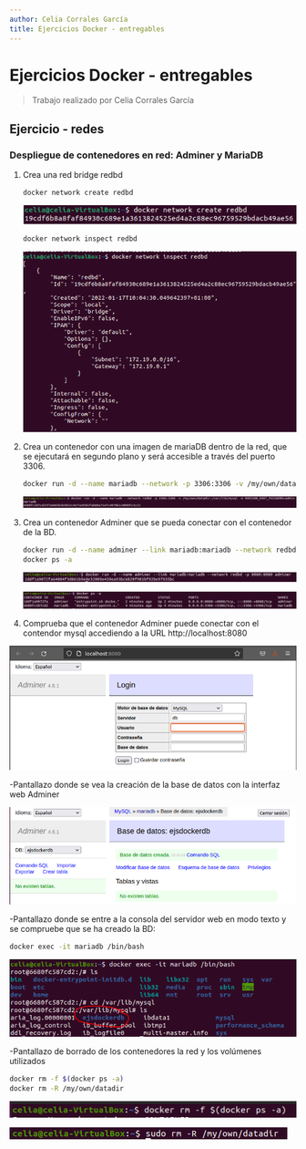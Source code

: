 ```yaml
---
author: Celia Corrales García
title: Ejercicios Docker - entregables
---
```


# Ejercicios Docker - entregables

> Trabajo realizado por Celia Corrales García

## Ejercicio - redes

### Despliegue de contenedores en red: Adminer y MariaDB

1. Crea una red bridge redbd

   ````bash
   docker network create redbd
   ````

   ![image-20220117100506479](image-20220117100506479.png)

   

   ````bash
   docker network inspect redbd
   ````

   

   ![image-20220117100545715](image-20220117100545715.png)

   

2. Crea un contenedor con una imagen de mariaDB dentro de la red, que se ejecutará en segundo plano y será accesible a través del puerto 3306.

   ````bash
   docker run -d --name mariadb --network -p 3306:3306 -v /my/own/datadir:/var/lib/mysql -e MARIADB_ROOT_PASSWORD=admin mariadb
   ````

   ![image-20220128085821018](image-20220128085821018.png)

   

3. Crea un contenedor Adminer que se pueda conectar con el contenedor de la BD.

   ````bash
   docker run -d --name adminer --link mariadb:mariadb --network redbd -p 8080:8080 adminer
   docker ps -a
   ````

   ![image-20220128085902030](image-20220128085902030.png)

   ![image-20220128090043757](image-20220128090043757.png)

   

4. Comprueba que el contenedor Adminer puede conectar con el contendor mysql accediendo a la URL http://localhost:8080

![image-20220128090201791](image-20220128090201791.png)

-Pantallazo donde se vea la creación de la base de datos con la interfaz web Adminer

![image-20220128090720205](image-20220128090720205.png)



-Pantallazo  donde  se  entre  a  la  consola  del  servidor  web  en  modo  texto  y  se
compruebe que se ha creado la BD:

````bash
docker exec -it mariadb /bin/bash
````



![image-20220128092214854](image-20220128092214854.png)



-Pantallazo de borrado de los contenedores la red y los volúmenes utilizados

`````bash
docker rm -f $(docker ps -a)
docker rm -R /my/own/datadir 
`````



![image-20220128092330920](image-20220128092330920.png)

![image-20220128092722495](image-20220128092722495.png)
